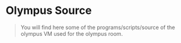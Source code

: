 # Olympus Source

> You will find here some of the programs/scripts/source of the olympus VM used for the olympus room.
